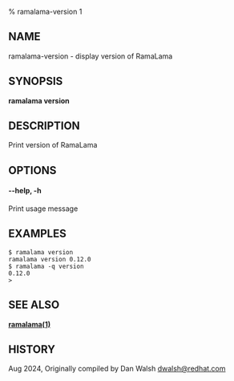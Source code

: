 % ramalama-version 1

## NAME
ramalama\-version - display version of RamaLama

## SYNOPSIS
**ramalama version**

## DESCRIPTION
Print version of RamaLama

## OPTIONS

#### **--help**, **-h**
Print usage message

## EXAMPLES

```
$ ramalama version
ramalama version 0.12.0
$ ramalama -q version
0.12.0
>
```
## SEE ALSO
**[ramalama(1)](ramalama.1.md)**

## HISTORY
Aug 2024, Originally compiled by Dan Walsh <dwalsh@redhat.com>
